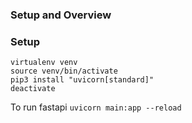 ### Setup and Overview

### Setup 

```
virtualenv venv
source venv/bin/activate
pip3 install "uvicorn[standard]"
deactivate
```

To run fastapi
`uvicorn main:app --reload` 